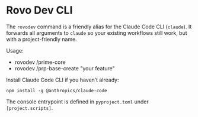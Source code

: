 # Rovo Dev CLI

The `rovodev` command is a friendly alias for the Claude Code CLI (`claude`). It forwards all arguments to `claude` so your existing workflows still work, but with a project-friendly name.

Usage:
- rovodev /prime-core
- rovodev /prp-base-create "your feature"

Install Claude Code CLI if you haven’t already:
```
npm install -g @anthropics/claude-code
```

The console entrypoint is defined in `pyproject.toml` under `[project.scripts]`.
